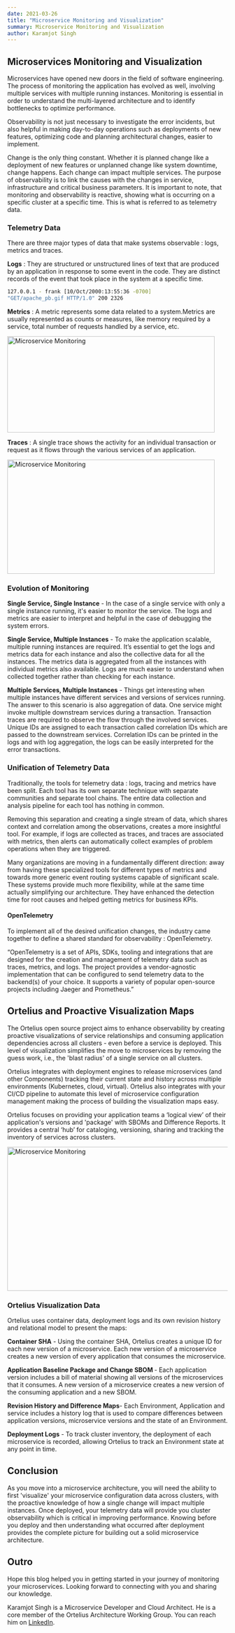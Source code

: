 ```yaml
---
date: 2021-03-26
title: "Microservice Monitoring and Visualization"
summary: Microservice Monitoring and Visualization
author: Karamjot Singh
---
```


## Microservices Monitoring and Visualization

Microservices have opened new doors in the field of software engineering. The process of monitoring the application has evolved as well, involving multiple services with multiple running instances. Monitoring is essential in order to understand the multi-layered architecture and to identify bottlenecks to optimize performance.

Observability is not just necessary to investigate the error incidents, but also helpful in making day-to-day operations such as deployments of new features, optimizing code and planning architectural changes, easier to implement.

Change is the only thing constant. Whether it is planned change like a deployment of new features or unplanned change like system downtime, change happens. Each change can impact multiple services. The purpose of observability is to link the causes with the changes in service, infrastructure and critical business parameters. It is important to note, that monitoring and observability is reactive, showing what is occurring on a specific cluster at a specific time. This is what is referred to as telemetry data.

### Telemetry Data

There are three major types of data that make systems observable : logs, metrics and traces.

<strong>Logs</strong> : They are structured or unstructured lines of text that are produced by an application in response to some event in the code. They are distinct records of the event that took place in the system at a specific time.

```bash
127.0.0.1 - frank [10/Oct/2000:13:55:36 -0700]
"GET/apache_pb.gif HTTP/1.0" 200 2326
```

<strong>Metrics</strong> : A metric represents some data related to a system.Metrics are usually represented as counts or measures, like memory required by a service, total number of requests handled by a service, etc.
<div>
<img src="/images/karamblog-microservices1.png" alt="Microservice Monitoring" height="220px" width="474x" />
</div>
<p></p>

<strong>Traces</strong> : A single trace shows the activity for an individual transaction or request as it flows through the various services of an application.
<div>
<img src="/images/karamblog-microservices2.png" alt="Microservice Monitoring" height="261px" width="474x" />
</div>
<p></p>

### Evolution of Monitoring

<strong>Single Service, Single Instance</strong> - In the case of a single service with only a single instance running, it's easier to monitor the service. The logs and metrics are easier to interpret and helpful in the case of debugging the system errors.
<p></p>
<strong>Single Service, Multiple Instances</strong> -
To make the application scalable, multiple running instances are required. It’s essential to get the logs and metrics data for each instance and also the collective data for all the instances. The metrics data is aggregated from all the instances with individual metrics also available. Logs are much easier to understand when collected together rather than checking for each instance.
<p></p>
<strong>Multiple Services, Multiple Instances</strong> - Things get interesting when multiple instances have different services and versions of services running. The answer to this scenario is also aggregation of data. One service might invoke multiple downstream services during a transaction. Transaction traces are required to observe the flow through the involved services. Unique IDs are assigned to each transaction called correlation IDs which are passed to the downstream services. Correlation IDs can be printed in the logs and with log aggregation, the logs can be easily interpreted for the error transactions.

### Unification of Telemetry Data

Traditionally, the tools for telemetry data : logs, tracing and metrics have been split. Each tool has its own separate technique with separate communities and separate tool chains. The entire data collection and analysis pipeline for each tool has nothing in common.

Removing this separation and creating a single stream of data, which shares context and correlation among the observations, creates a more insightful tool. For example, if logs are collected as traces, and traces are associated with metrics, then alerts can automatically collect examples of problem operations when they are triggered.

Many organizations are moving in a fundamentally different direction: away from having these specialized tools for different types of metrics and towards more generic event routing systems capable of significant scale. These systems provide much more flexibility, while at the same time actually simplifying our architecture. They have enhanced the detection time for root causes and helped getting metrics for business KPIs.

#### OpenTelemetry

To implement all of the desired unification changes, the industry came together to define a shared standard for observability : OpenTelemetry.

“OpenTelemetry is a set of APIs, SDKs, tooling and integrations that are designed for the creation and management of telemetry data such as traces, metrics, and logs. The project provides a vendor-agnostic implementation that can be configured to send telemetry data to the backend(s) of your choice. It supports a variety of popular open-source projects including Jaeger and Prometheus.”

## Ortelius and Proactive Visualization Maps

The Ortelius open source project aims to enhance observability by creating proactive visualizations of service relationships and consuming application dependencies across all clusters - even before a service is deployed. This level of visualization simplifies the move to microservices by removing the guess work, i.e., the 'blast radius' of a single service on all clusters.

Ortelius integrates with deployment engines to release microservices (and other Components) tracking their current state and history across multiple environments (Kubernetes, cloud, virtual). Ortelius also integrates with your CI/CD pipeline to automate this level of microservice configuration management making the process of building the visualization maps easy.

Ortelius focuses on providing your application teams a ‘logical view’ of their application's versions and 'package' with SBOMs and Difference Reports. It provides a central ‘hub’ for cataloging, versioning, sharing and tracking the inventory of services across clusters.

<div>
<img src="/images/karamblog-microservices3.png" alt="Microservice Monitoring" height="329px" width="598x" />
</div>
<p></p>

### Ortelius Visualization Data

Ortelius uses container data, deployment logs and its own revision history and relational model to present the maps:

<strong>Container SHA</strong> - Using the container SHA, Ortelius creates a unique ID for each new version of a microservice. Each new version of a microservice creates a new version of every application that consumes the microservice.

<strong>Application Baseline Package and Change SBOM </strong> - Each application version includes a bill of material showing all versions of the microservices that it consumes. A new version of a microservice creates a new version of the consuming application and a new SBOM.

<strong>Revision History and Difference Maps</strong>- Each Environment, Application and service includes a history log that is used to compare differences between application versions, microservice versions and the state of an Environment.

<strong>Deployment Logs</strong> - To track cluster inventory, the deployment of each microservice is recorded, allowing Ortelius to track an Environment state at any point in time.

## Conclusion

As you move into a microservice architecture, you will need the ability to first 'visualize' your microservice configuration data across clusters, with the proactive knowledge of how a single change will impact multiple instances. Once deployed, your telemetry data will provide you cluster observability which is critical in improving performance. Knowing before you deploy and then understanding what occurred after deployment provides the complete picture for building out a solid microservice architecture.

## Outro

Hope this blog helped you in getting started in your journey of monitoring your microservices. Looking forward to connecting with you and sharing our knowledge.

Karamjot Singh is a Microservice Developer and Cloud Architect. He is a core member of the Ortelius Architecture Working Group. You can reach him on [LinkedIn](https://www.linkedin.com/in/karamjot-singh/).
